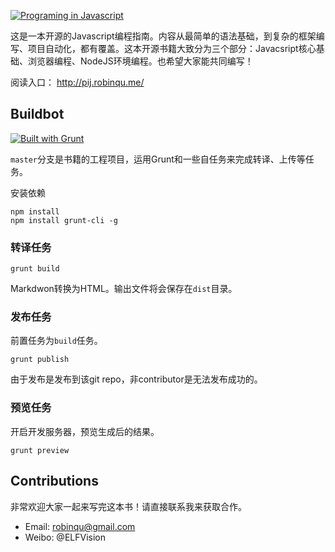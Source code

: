 [![Programing in Javascript](https://raw.githubusercontent.com/RobinQu/Programing-In-Javascript/master/lib/template/images/logo.png)](http://pij.robinqu.me/)

这是一本开源的Javascript编程指南。内容从最简单的语法基础，到复杂的框架编写、项目自动化，都有覆盖。这本开源书籍大致分为三个部分：Javacsript核心基础、浏览器编程、NodeJS环境编程。也希望大家能共同编写！

阅读入口： http://pij.robinqu.me/

## Buildbot

[![Built with Grunt](https://cdn.gruntjs.com/builtwith.png)](http://gruntjs.com/)


`master`分支是书籍的工程项目，运用Grunt和一些自任务来完成转译、上传等任务。

安装依赖

```
npm install
npm install grunt-cli -g
```

### 转译任务

```
grunt build
```

Markdwon转换为HTML。输出文件将会保存在`dist`目录。

### 发布任务

前置任务为`build`任务。


```
grunt publish
```

由于发布是发布到该git repo，非contributor是无法发布成功的。

### 预览任务

开启开发服务器，预览生成后的结果。

```
grunt preview
```



## Contributions

非常欢迎大家一起来写完这本书！请直接联系我来获取合作。

* Email: robinqu@gmail.com
* Weibo: @ELFVision